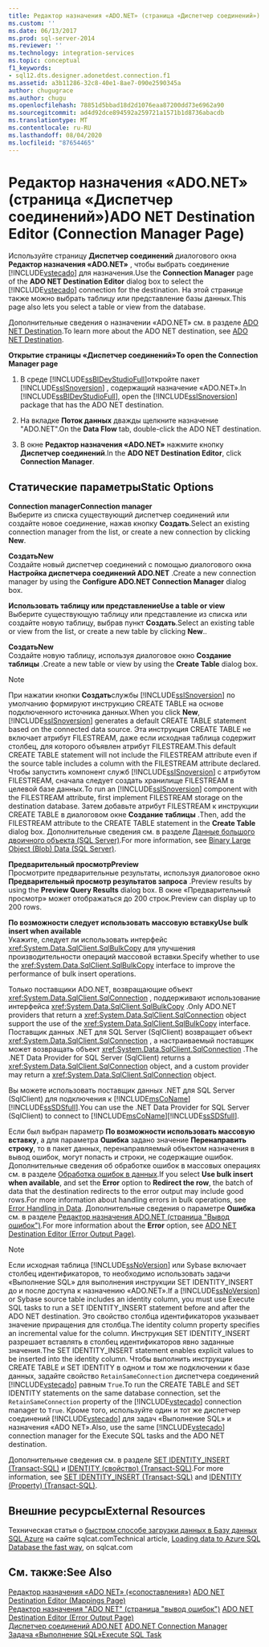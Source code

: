 ```yaml
---
title: Редактор назначения «ADO.NET» (страница «Диспетчер соединений») | Документация Майкрософт
ms.custom: ''
ms.date: 06/13/2017
ms.prod: sql-server-2014
ms.reviewer: ''
ms.technology: integration-services
ms.topic: conceptual
f1_keywords:
- sql12.dts.designer.adonetdest.connection.f1
ms.assetid: a3b11286-32c8-40e1-8ae7-090e2590345a
author: chugugrace
ms.author: chugu
ms.openlocfilehash: 78851d5bbad18d2d1076eaa87200dd73e6962a90
ms.sourcegitcommit: ad4d92dce894592a259721a1571b1d8736abacdb
ms.translationtype: MT
ms.contentlocale: ru-RU
ms.lasthandoff: 08/04/2020
ms.locfileid: "87654465"
---
```

# <a name="ado-net-destination-editor-connection-manager-page"></a><span data-ttu-id="a3894-102">Редактор назначения «ADO.NET» (страница «Диспетчер соединений»)</span><span class="sxs-lookup"><span data-stu-id="a3894-102">ADO NET Destination Editor (Connection Manager Page)</span></span>
  <span data-ttu-id="a3894-103">Используйте страницу **Диспетчер соединений** диалогового окна **Редактор назначения «ADO.NET»** , чтобы выбрать соединение [!INCLUDE[vstecado](../includes/vstecado-md.md)] для назначения.</span><span class="sxs-lookup"><span data-stu-id="a3894-103">Use the **Connection Manager** page of the **ADO NET Destination Editor** dialog box to select the [!INCLUDE[vstecado](../includes/vstecado-md.md)] connection for the destination.</span></span> <span data-ttu-id="a3894-104">На этой странице также можно выбрать таблицу или представление базы данных.</span><span class="sxs-lookup"><span data-stu-id="a3894-104">This page also lets you select a table or view from the database.</span></span>  
  
 <span data-ttu-id="a3894-105">Дополнительные сведения о назначении «ADO.NET» см. в разделе [ADO NET Destination](data-flow/ado-net-destination.md).</span><span class="sxs-lookup"><span data-stu-id="a3894-105">To learn more about the ADO NET destination, see [ADO NET Destination](data-flow/ado-net-destination.md).</span></span>  
  
 <span data-ttu-id="a3894-106">**Открытие страницы «Диспетчер соединений»**</span><span class="sxs-lookup"><span data-stu-id="a3894-106">**To open the Connection Manager page**</span></span>  
  
1.  <span data-ttu-id="a3894-107">В среде [!INCLUDE[ssBIDevStudioFull](../includes/ssbidevstudiofull-md.md)]откройте пакет [!INCLUDE[ssISnoversion](../includes/ssisnoversion-md.md)] , содержащий назначение «ADO.NET».</span><span class="sxs-lookup"><span data-stu-id="a3894-107">In [!INCLUDE[ssBIDevStudioFull](../includes/ssbidevstudiofull-md.md)], open the [!INCLUDE[ssISnoversion](../includes/ssisnoversion-md.md)] package that has the ADO NET destination.</span></span>  
  
2.  <span data-ttu-id="a3894-108">На вкладке **Поток данных** дважды щелкните назначение "ADO.NET".</span><span class="sxs-lookup"><span data-stu-id="a3894-108">On the **Data Flow** tab, double-click the ADO NET destination.</span></span>  
  
3.  <span data-ttu-id="a3894-109">В окне **Редактор назначения «ADO.NET»** нажмите кнопку **Диспетчер соединений**.</span><span class="sxs-lookup"><span data-stu-id="a3894-109">In the **ADO NET Destination Editor**, click **Connection Manager**.</span></span>  
  
## <a name="static-options"></a><span data-ttu-id="a3894-110">Статические параметры</span><span class="sxs-lookup"><span data-stu-id="a3894-110">Static Options</span></span>  
 <span data-ttu-id="a3894-111">**Connection manager**</span><span class="sxs-lookup"><span data-stu-id="a3894-111">**Connection manager**</span></span>  
 <span data-ttu-id="a3894-112">Выберите из списка существующий диспетчер соединений или создайте новое соединение, нажав кнопку **Создать**.</span><span class="sxs-lookup"><span data-stu-id="a3894-112">Select an existing connection manager from the list, or create a new connection by clicking **New**.</span></span>  
  
 <span data-ttu-id="a3894-113">**Создать**</span><span class="sxs-lookup"><span data-stu-id="a3894-113">**New**</span></span>  
 <span data-ttu-id="a3894-114">Создайте новый диспетчер соединений с помощью диалогового окна **Настройка диспетчера соединений ADO.NET** .</span><span class="sxs-lookup"><span data-stu-id="a3894-114">Create a new connection manager by using the **Configure ADO.NET Connection Manager** dialog box.</span></span>  
  
 <span data-ttu-id="a3894-115">**Использовать таблицу или представление**</span><span class="sxs-lookup"><span data-stu-id="a3894-115">**Use a table or view**</span></span>  
 <span data-ttu-id="a3894-116">Выберите существующую таблицу или представление из списка или создайте новую таблицу, выбрав пункт **Создать**.</span><span class="sxs-lookup"><span data-stu-id="a3894-116">Select an existing table or view from the list, or create a new table by clicking **New**..</span></span>  
  
 <span data-ttu-id="a3894-117">**Создать**</span><span class="sxs-lookup"><span data-stu-id="a3894-117">**New**</span></span>  
 <span data-ttu-id="a3894-118">Создайте новую таблицу, используя диалоговое окно **Создание таблицы** .</span><span class="sxs-lookup"><span data-stu-id="a3894-118">Create a new table or view by using the **Create Table** dialog box.</span></span>  
  
> [!NOTE]  
>  <span data-ttu-id="a3894-119">При нажатии кнопки **Создать**службы [!INCLUDE[ssISnoversion](../includes/ssisnoversion-md.md)] по умолчанию формируют инструкцию CREATE TABLE на основе подключенного источника данных.</span><span class="sxs-lookup"><span data-stu-id="a3894-119">When you click **New**, [!INCLUDE[ssISnoversion](../includes/ssisnoversion-md.md)] generates a default CREATE TABLE statement based on the connected data source.</span></span> <span data-ttu-id="a3894-120">Эта инструкция CREATE TABLE не включает атрибут FILESTREAM, даже если исходная таблица содержит столбец, для которого объявлен атрибут FILESTREAM.</span><span class="sxs-lookup"><span data-stu-id="a3894-120">This default CREATE TABLE statement will not include the FILESTREAM attribute even if the source table includes a column with the FILESTREAM attribute declared.</span></span> <span data-ttu-id="a3894-121">Чтобы запустить компонент служб [!INCLUDE[ssISnoversion](../includes/ssisnoversion-md.md)] с атрибутом FILESTREAM, сначала следует создать хранилище FILESTREAM в целевой базе данных.</span><span class="sxs-lookup"><span data-stu-id="a3894-121">To run an [!INCLUDE[ssISnoversion](../includes/ssisnoversion-md.md)] component with the FILESTREAM attribute, first implement FILESTREAM storage on the destination database.</span></span> <span data-ttu-id="a3894-122">Затем добавьте атрибут FILESTREAM к инструкции CREATE TABLE в диалоговом окне **Создание таблицы** .</span><span class="sxs-lookup"><span data-stu-id="a3894-122">Then, add the FILESTREAM attribute to the CREATE TABLE statement in the **Create Table** dialog box.</span></span> <span data-ttu-id="a3894-123">Дополнительные сведения см. в разделе [Данные большого двоичного объекта (SQL Server)](../relational-databases/blob/binary-large-object-blob-data-sql-server.md).</span><span class="sxs-lookup"><span data-stu-id="a3894-123">For more information, see [Binary Large Object &#40;Blob&#41; Data &#40;SQL Server&#41;](../relational-databases/blob/binary-large-object-blob-data-sql-server.md).</span></span>  
  
 <span data-ttu-id="a3894-124">**Предварительный просмотр**</span><span class="sxs-lookup"><span data-stu-id="a3894-124">**Preview**</span></span>  
 <span data-ttu-id="a3894-125">Просмотрите предварительные результаты, используя диалоговое окно **Предварительный просмотр результатов запроса** .</span><span class="sxs-lookup"><span data-stu-id="a3894-125">Preview results by using the **Preview Query Results** dialog box.</span></span> <span data-ttu-id="a3894-126">В окне «Предварительный просмотр» может отображаться до 200 строк.</span><span class="sxs-lookup"><span data-stu-id="a3894-126">Preview can display up to 200 rows.</span></span>  
  
 <span data-ttu-id="a3894-127">**По возможности следует использовать массовую вставку**</span><span class="sxs-lookup"><span data-stu-id="a3894-127">**Use bulk insert when available**</span></span>  
 <span data-ttu-id="a3894-128">Укажите, следует ли использовать интерфейс <xref:System.Data.SqlClient.SqlBulkCopy> для улучшения производительности операций массовой вставки.</span><span class="sxs-lookup"><span data-stu-id="a3894-128">Specify whether to use the <xref:System.Data.SqlClient.SqlBulkCopy> interface to improve the performance of bulk insert operations.</span></span>  
  
 <span data-ttu-id="a3894-129">Только поставщики ADO.NET, возвращающие объект <xref:System.Data.SqlClient.SqlConnection> , поддерживают использование интерфейса <xref:System.Data.SqlClient.SqlBulkCopy> .</span><span class="sxs-lookup"><span data-stu-id="a3894-129">Only ADO.NET providers that return a <xref:System.Data.SqlClient.SqlConnection> object support the use of the <xref:System.Data.SqlClient.SqlBulkCopy> interface.</span></span> <span data-ttu-id="a3894-130">Поставщик данных .NET для SQL Server (SqlClient) возвращает объект <xref:System.Data.SqlClient.SqlConnection> , а настраиваемый поставщик может возвращать объект <xref:System.Data.SqlClient.SqlConnection> .</span><span class="sxs-lookup"><span data-stu-id="a3894-130">The .NET Data Provider for SQL Server (SqlClient) returns a <xref:System.Data.SqlClient.SqlConnection> object, and a custom provider may return a <xref:System.Data.SqlClient.SqlConnection> object.</span></span>  
  
 <span data-ttu-id="a3894-131">Вы можете использовать поставщик данных .NET для SQL Server (SqlClient) для подключения к [!INCLUDE[msCoName](../includes/msconame-md.md)][!INCLUDE[ssSDSfull](../includes/sssdsfull-md.md)].</span><span class="sxs-lookup"><span data-stu-id="a3894-131">You can use the .NET Data Provider for SQL Server (SqlClient) to connect to [!INCLUDE[msCoName](../includes/msconame-md.md)][!INCLUDE[ssSDSfull](../includes/sssdsfull-md.md)].</span></span>  
  
 <span data-ttu-id="a3894-132">Если был выбран параметр **По возможности использовать массовую вставку**, а для параметра **Ошибка** задано значение **Перенаправить строку**, то в пакет данных, перенаправляемый объектом назначения в вывод ошибок, могут попасть и строки, не содержащие ошибок. Дополнительные сведения об обработке ошибок в массовых операциях см. в разделе [Обработка ошибок в данных](data-flow/error-handling-in-data.md).</span><span class="sxs-lookup"><span data-stu-id="a3894-132">If you select **Use bulk insert when available**, and set the **Error** option to **Redirect the row**, the batch of data that the destination redirects to the error output may include good rows.For more information about handling errors in bulk operations, see [Error Handling in Data](data-flow/error-handling-in-data.md).</span></span> <span data-ttu-id="a3894-133">Дополнительные сведения о параметре **Ошибка** см. в разделе [Редактор назначения ADO.NET (страница "Вывод ошибок")](../../2014/integration-services/ado-net-destination-editor-error-output-page.md).</span><span class="sxs-lookup"><span data-stu-id="a3894-133">For more information about the **Error** option, see [ADO NET Destination Editor &#40;Error Output Page&#41;](../../2014/integration-services/ado-net-destination-editor-error-output-page.md).</span></span>  
  
> [!NOTE]  
>  <span data-ttu-id="a3894-134">Если исходная таблица [!INCLUDE[ssNoVersion](../includes/ssnoversion-md.md)] или Sybase включает столбец идентификаторов, то необходимо использовать задачи «Выполнение SQL» для выполнения инструкции SET IDENTITY_INSERT до и после доступа к назначению «ADO.NET».</span><span class="sxs-lookup"><span data-stu-id="a3894-134">If a [!INCLUDE[ssNoVersion](../includes/ssnoversion-md.md)] or Sybase source table includes an identity column, you must use Execute SQL tasks to run a SET IDENTITY_INSERT statement before and after the ADO NET destination.</span></span> <span data-ttu-id="a3894-135">Это свойство столбца идентификаторов указывает значение приращения для столбца.</span><span class="sxs-lookup"><span data-stu-id="a3894-135">The identity column property specifies an incremental value for the column.</span></span> <span data-ttu-id="a3894-136">Инструкция SET IDENTITY_INSERT разрешает вставлять в столбец идентификаторов явно заданные значения.</span><span class="sxs-lookup"><span data-stu-id="a3894-136">The SET IDENTITY_INSERT statement enables explicit values to be inserted into the identity column.</span></span> <span data-ttu-id="a3894-137">Чтобы выполнить инструкции CREATE TABLE и SET IDENTITY в одном и том же подключении к базе данных, задайте свойство `RetainSameConnection` диспетчера соединений [!INCLUDE[vstecado](../includes/vstecado-md.md)] равным `True`.</span><span class="sxs-lookup"><span data-stu-id="a3894-137">To run the CREATE TABLE and SET IDENTITY statements on the same database connection, set the `RetainSameConnection` property of the [!INCLUDE[vstecado](../includes/vstecado-md.md)] connection manager to `True`.</span></span> <span data-ttu-id="a3894-138">Кроме того, используйте один и тот же диспетчер соединений [!INCLUDE[vstecado](../includes/vstecado-md.md)] для задач «Выполнение SQL» и назначения «ADO NET».</span><span class="sxs-lookup"><span data-stu-id="a3894-138">Also, use the same [!INCLUDE[vstecado](../includes/vstecado-md.md)] connection manager for the Execute SQL tasks and the ADO NET destination.</span></span>  
>   
>  <span data-ttu-id="a3894-139">Дополнительные сведения см. в разделе [SET IDENTITY_INSERT (Transact-SQL)](/sql/t-sql/statements/set-identity-insert-transact-sql) и [IDENTITY (свойство) (Transact-SQL)](/sql/t-sql/statements/create-table-transact-sql-identity-property).</span><span class="sxs-lookup"><span data-stu-id="a3894-139">For more information, see [SET IDENTITY_INSERT &#40;Transact-SQL&#41;](/sql/t-sql/statements/set-identity-insert-transact-sql) and [IDENTITY &#40;Property&#41; &#40;Transact-SQL&#41;](/sql/t-sql/statements/create-table-transact-sql-identity-property).</span></span>  
  
## <a name="external-resources"></a><span data-ttu-id="a3894-140">Внешние ресурсы</span><span class="sxs-lookup"><span data-stu-id="a3894-140">External Resources</span></span>  
 <span data-ttu-id="a3894-141">Техническая статья о [быстром способе загрузки данных в Базу данных SQL Azure](https://go.microsoft.com/fwlink/?LinkId=244333) на сайте sqlcat.com</span><span class="sxs-lookup"><span data-stu-id="a3894-141">Technical article, [Loading data to Azure SQL Database the fast way](https://go.microsoft.com/fwlink/?LinkId=244333), on sqlcat.com</span></span>  
  
## <a name="see-also"></a><span data-ttu-id="a3894-142">См. также:</span><span class="sxs-lookup"><span data-stu-id="a3894-142">See Also</span></span>  
 <span data-ttu-id="a3894-143">[Редактор назначения «ADO NET» &#40;«сопоставления»&#41;](../../2014/integration-services/ado-net-destination-editor-mappings-page.md) </span><span class="sxs-lookup"><span data-stu-id="a3894-143">[ADO NET Destination Editor &#40;Mappings Page&#41;](../../2014/integration-services/ado-net-destination-editor-mappings-page.md) </span></span>  
 <span data-ttu-id="a3894-144">[Редактор назначения "ADO NET" &#40;страница "вывод ошибок"&#41;](../../2014/integration-services/ado-net-destination-editor-error-output-page.md) </span><span class="sxs-lookup"><span data-stu-id="a3894-144">[ADO NET Destination Editor &#40;Error Output Page&#41;](../../2014/integration-services/ado-net-destination-editor-error-output-page.md) </span></span>  
 <span data-ttu-id="a3894-145">[Диспетчер соединений ADO.NET](connection-manager/ado-net-connection-manager.md) </span><span class="sxs-lookup"><span data-stu-id="a3894-145">[ADO.NET Connection Manager](connection-manager/ado-net-connection-manager.md) </span></span>  
 [<span data-ttu-id="a3894-146">Задача «Выполнение SQL»</span><span class="sxs-lookup"><span data-stu-id="a3894-146">Execute SQL Task</span></span>](control-flow/execute-sql-task.md)  
  
  
